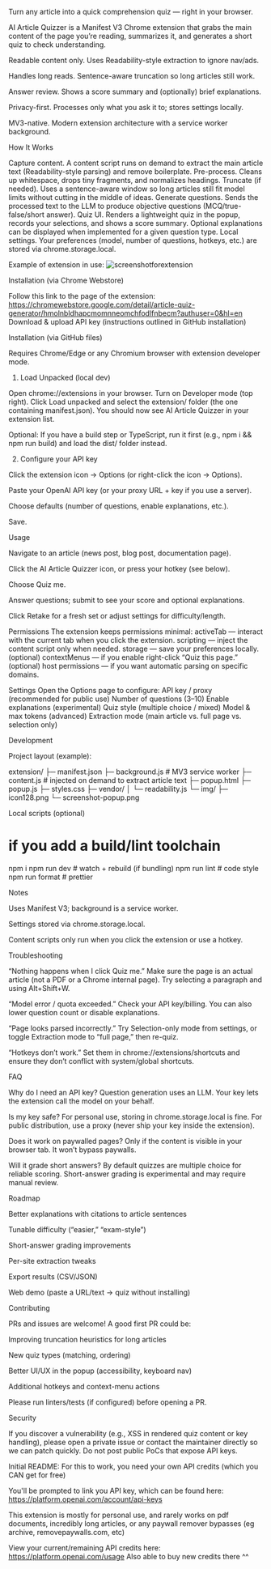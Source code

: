 Turn any article into a quick comprehension quiz — right in your browser.

AI Article Quizzer is a Manifest V3 Chrome extension that grabs the main content of the page you’re reading, summarizes it, and generates a short quiz to check understanding.


Readable content only. Uses Readability-style extraction to ignore nav/ads.

Handles long reads. Sentence-aware truncation so long articles still work.

Answer review. Shows a score summary and (optionally) brief explanations.

Privacy-first. Processes only what you ask it to; stores settings locally.

MV3-native. Modern extension architecture with a service worker background.


How It Works

Capture content. A content script runs on demand to extract the main article text (Readability-style parsing) and remove boilerplate.
Pre-process. Cleans up whitespace, drops tiny fragments, and normalizes headings.
Truncate (if needed). Uses a sentence-aware window so long articles still fit model limits without cutting in the middle of ideas.
Generate questions. Sends the processed text to the LLM to produce objective questions (MCQ/true-false/short answer).
Quiz UI. Renders a lightweight quiz in the popup, records your selections, and shows a score summary. Optional explanations can be displayed when implemented for a given question type.
Local settings. Your preferences (model, number of questions, hotkeys, etc.) are stored via chrome.storage.local.

Example of extension in use: ![screenshotforextension](https://github.com/user-attachments/assets/be5d37b2-6a0e-445c-8d0b-cd9da9e75ccb)

Installation (via Chrome Webstore)

Follow this link to the page of the extension: https://chromewebstore.google.com/detail/article-quiz-generator/hmolnbldhapcmomnneomchfodlfnbecm?authuser=0&hl=en
Download & upload API key (instructions outlined in GitHub installation)

Installation (via GitHub files)

Requires Chrome/Edge or any Chromium browser with extension developer mode.
1) Load Unpacked (local dev)


Open chrome://extensions in your browser.
Turn on Developer mode (top right).
Click Load unpacked and select the extension/ folder (the one containing manifest.json).
You should now see AI Article Quizzer in your extension list.

Optional: If you have a build step or TypeScript, run it first (e.g., npm i && npm run build) and load the dist/ folder instead.

2) Configure your API key

Click the extension icon → Options (or right-click the icon → Options).

Paste your OpenAI API key (or your proxy URL + key if you use a server).

Choose defaults (number of questions, enable explanations, etc.).

Save.


Usage

Navigate to an article (news post, blog post, documentation page).

Click the AI Article Quizzer icon, or press your hotkey (see below).

Choose Quiz me.

Answer questions; submit to see your score and optional explanations.

Click Retake for a fresh set or adjust settings for difficulty/length.


Permissions
The extension keeps permissions minimal:
activeTab — interact with the current tab when you click the extension.
scripting — inject the content script only when needed.
storage — save your preferences locally.
(optional) contextMenus — if you enable right-click “Quiz this page.”
(optional) host permissions — if you want automatic parsing on specific domains.


Settings
Open the Options page to configure:
API key / proxy (recommended for public use)
Number of questions (3–10)
Enable explanations (experimental)
Quiz style (multiple choice / mixed)
Model & max tokens (advanced)
Extraction mode (main article vs. full page vs. selection only)


Development

Project layout (example):

extension/
├─ manifest.json
├─ background.js            # MV3 service worker
├─ content.js               # injected on demand to extract article text
├─ popup.html
├─ popup.js
├─ styles.css
├─ vendor/
│  └─ readability.js
└─ img/
   ├─ icon128.png
   └─ screenshot-popup.png


Local scripts (optional)

# if you add a build/lint toolchain
npm i
npm run dev     # watch + rebuild (if bundling)
npm run lint    # code style
npm run format  # prettier


Notes

Uses Manifest V3; background is a service worker.

Settings stored via chrome.storage.local.

Content scripts only run when you click the extension or use a hotkey.

Troubleshooting

“Nothing happens when I click Quiz me.”
Make sure the page is an actual article (not a PDF or a Chrome internal page). Try selecting a paragraph and using Alt+Shift+W.

“Model error / quota exceeded.”
Check your API key/billing. You can also lower question count or disable explanations.

“Page looks parsed incorrectly.”
Try Selection-only mode from settings, or toggle Extraction mode to “full page,” then re-quiz.

“Hotkeys don’t work.”
Set them in chrome://extensions/shortcuts and ensure they don’t conflict with system/global shortcuts.

FAQ

Why do I need an API key?
Question generation uses an LLM. Your key lets the extension call the model on your behalf.

Is my key safe?
For personal use, storing in chrome.storage.local is fine. For public distribution, use a proxy (never ship your key inside the extension).

Does it work on paywalled pages?
Only if the content is visible in your browser tab. It won’t bypass paywalls.

Will it grade short answers?
By default quizzes are multiple choice for reliable scoring. Short-answer grading is experimental and may require manual review.

Roadmap

Better explanations with citations to article sentences

Tunable difficulty (“easier,” “exam-style”)

Short-answer grading improvements

Per-site extraction tweaks

Export results (CSV/JSON)

Web demo (paste a URL/text → quiz without installing)

Contributing

PRs and issues are welcome! A good first PR could be:

Improving truncation heuristics for long articles

New quiz types (matching, ordering)

Better UI/UX in the popup (accessibility, keyboard nav)

Additional hotkeys and context-menu actions

Please run linters/tests (if configured) before opening a PR.

Security

If you discover a vulnerability (e.g., XSS in rendered quiz content or key handling), please open a private issue or contact the maintainer directly so we can patch quickly. Do not post public PoCs that expose API keys.


Initial README:
For this to work, you need your own API credits (which you CAN get for free)

You'll be prompted to link you API key, which can be found here: https://platform.openai.com/account/api-keys



This extension is mostly for personal use, and rarely works on pdf documents, incredibly long articles, or any paywall remover bypasses (eg archive, removepaywalls.com, etc)

View your current/remaining API credits here: https://platform.openai.com/usage
Also able to buy new credits there ^^


